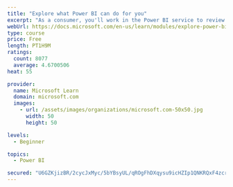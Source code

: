 ```yaml
---
title: "Explore what Power BI can do for you"
excerpt: "As a consumer, you'll work in the Power BI service to review and interact with content that has been shared with you. This module provides the foundational information that you need to work effectively in the Power BI service."
webUrl: https://docs.microsoft.com/en-us/learn/modules/explore-power-bi-service/
type: course
price: Free
length: PT1H9M
ratings:
  count: 8077
  average: 4.6700506
heat: 55

provider:
  name: Microsoft Learn
  domain: microsoft.com
  images:
    - url: /assets/images/organizations/microsoft.com-50x50.jpg
      width: 50
      height: 50

levels:
  - Beginner

topics:
  - Power BI

secured: "U6GZKjizBR/2cycJxMyc/5bYBsyUL/qROgFhDXqysu9icHZIp1QNKRQxF4zcrh7FT/nP06LXKAQFQbPBFfcnqgRk0RNaxUr87w32tPmK6NtX9HI6Upn0MVIQURUpECvwc3B+jox3WiwsFoYtrp1hBpj3UCILOCPWy0LoHgyh6J3jCe0yJTuF+dPlGjuY1IG6/yfHAUUivTeAZTdhfkMCs91WIQL/If2GU9UHxWrr2T5MVVYV/Wp/MThlRwQIkxBPoFmJOSNzS+mAp4kIegr17mEyIrEdkZU6CJIJrHGMi1OU6m8LKyT4X0G1mKc9RMe09XyYkAP4BscH8QAWrP+txJkRAOqFze3zVEQ38G7PgGkvhzOoD3gtGUQQUkOeC4cH4mCzJJ4Yqt44wEpyP0nHgHhCqIRLNVEXgFeKGl4sHC4=;qcrNMY2XeNXL2bMQ42BTnA=="
---
```


